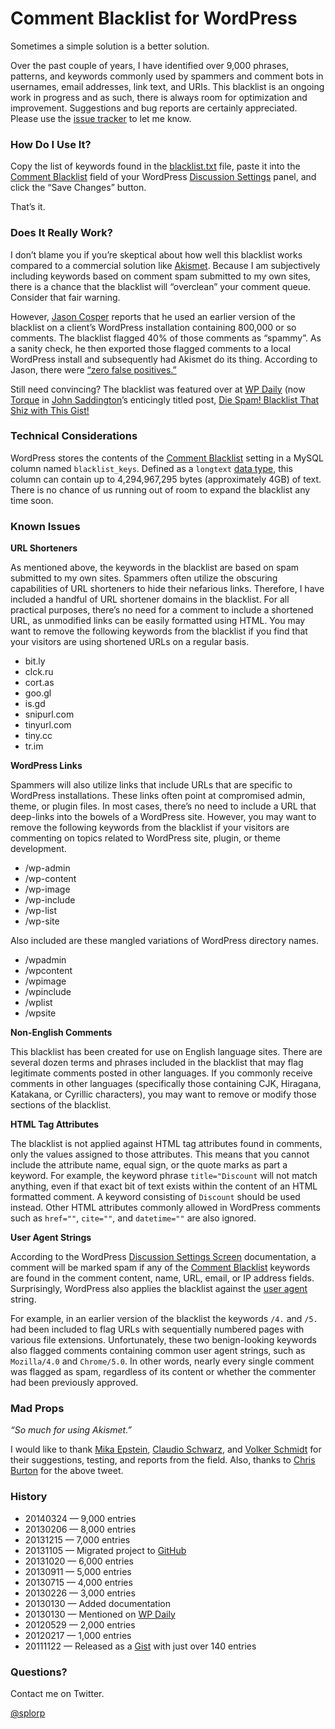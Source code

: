 # Comment Blacklist for WordPress

Sometimes a simple solution is a better solution.

Over the past couple of years, I have identified over 9,000 phrases, patterns, and keywords commonly used by spammers and comment bots in usernames, email addresses, link text, and URIs. This blacklist is an ongoing work in progress and as such, there is always room for optimization and improvement. Suggestions and bug reports are certainly appreciated. Please use the [issue tracker](https://github.com/splorp/wordpress-comment-blacklist/issues) to let me know.

### How Do I Use It?

Copy the list of keywords found in the [blacklist.txt](https://raw.github.com/splorp/wordpress-comment-blacklist/master/blacklist.txt) file, paste it into the [Comment Blacklist](http://codex.wordpress.org/Combating_Comment_Spam#Comment_Blacklist) field of your WordPress [Discussion Settings](http://codex.wordpress.org/Settings_Discussion_Screen) panel, and click the “Save Changes” button.

That’s it.

### Does It Really Work?

I don’t blame you if you’re skeptical about how well this blacklist works compared to a commercial solution like [Akismet](http://akismet.com/). Because I am subjectively including keywords based on comment spam submitted to my own sites, there is a chance that the blacklist will “overclean” your comment queue. Consider that fair warning.

However, [Jason Cosper](https://github.com/boogah) reports that he used an earlier version of the blacklist on a client’s WordPress installation containing 800,000 or so comments. The blacklist flagged 40% of those comments as “spammy”. As a sanity check, he then exported those flagged comments to a local WordPress install and subsequently had Akismet do its thing. According to Jason, there were [“zero false positives.”](https://twitter.com/boogah/status/292031513590128640)

Still need convincing? The blacklist was featured over at [WP Daily](http://torquemag.io/torque-and-the-wp-daily-archives/) (now [Torque](http://torquemag.io/) in [John Saddington](http://john.do/)’s enticingly titled post, [Die Spam! Blacklist That Shiz with This Gist!](http://torquemag.io/comment-blacklist-gist/)

### Technical Considerations

WordPress stores the contents of the [Comment Blacklist](http://codex.wordpress.org/Combating_Comment_Spam#Comment_Blacklist) setting in a MySQL column named `blacklist_keys`. Defined as a `longtext` [data type](http://dev.mysql.com/doc/en/blob.html), this column can contain up to 4,294,967,295 bytes (approximately 4GB) of text. There is no chance of us running out of room to expand the blacklist any time soon.

### Known Issues

**URL Shorteners**

As mentioned above, the keywords in the blacklist are based on spam submitted to my own sites. Spammers often utilize the obscuring capabilities of URL shorteners to hide their nefarious links. Therefore, I have included a handful of URL shortener domains in the blacklist. For all practical purposes, there’s no need for a comment to include a shortened URL, as unmodified links can be easily formatted using HTML. You may want to remove the following keywords from the blacklist if you find that your visitors are using shortened URLs on a regular basis.

+ bit.ly
+ clck.ru
+ cort.as
+ goo.gl
+ is.gd
+ snipurl.com
+ tinyurl.com
+ tiny.cc
+ tr.im

**WordPress Links**

Spammers will also utilize links that include URLs that are specific to WordPress installations. These links often point at compromised admin, theme, or plugin files. In most cases, there’s no need to include a URL that deep-links into the bowels of a WordPress site. However, you may want to remove the following keywords from the blacklist if your visitors are commenting on topics related to WordPress site, plugin, or theme development.

+ /wp-admin
+ /wp-content
+ /wp-image
+ /wp-include
+ /wp-list
+ /wp-site

Also included are these mangled variations of WordPress directory names.

+ /wpadmin
+ /wpcontent
+ /wpimage
+ /wpinclude
+ /wplist
+ /wpsite

**Non-English Comments**

This blacklist has been created for use on English language sites. There are several dozen terms and phrases included in the blacklist that may flag legitimate comments posted in other languages. If you commonly receive comments in other languages (specifically those containing CJK, Hiragana, Katakana, or Cyrillic characters), you may want to remove or modify those sections of the blacklist.

**HTML Tag Attributes**

The blacklist is not applied against HTML tag attributes found in comments, only the values assigned to those attributes. This means that you cannot include the attribute name, equal sign, or the quote marks as part a keyword. For example, the keyword phrase `title="Discount` will not match anything, even if that exact bit of text exists within the content of an HTML formatted comment. A keyword consisting of `Discount` should be used instead. Other HTML attributes commonly allowed in WordPress comments such as `href=""`, `cite=""`, and `datetime=""` are also ignored.

**User Agent Strings**

According to the WordPress [Discussion Settings Screen](http://codex.wordpress.org/Settings_Discussion_Screen) documentation, a comment will be marked spam if any of the [Comment Blacklist](http://codex.wordpress.org/Combating_Comment_Spam#Comment_Blacklist) keywords are found in the comment content, name, URL, email, or IP address fields. Surprisingly, WordPress also applies the blacklist against the [user agent](http://en.wikipedia.org/wiki/User_agent) string.

For example, in an earlier version of the blacklist the keywords `/4.` and `/5.` had been included to flag URLs with sequentially numbered pages with various file extensions. Unfortunately, these two benign-looking keywords also flagged comments containing common user agent strings, such as `Mozilla/4.0` and `Chrome/5.0`. In other words, nearly every single comment was flagged as spam, regardless of its content or whether the commenter had been previously approved.

### Mad Props

*“So much for using Akismet.”*

I would like to thank [Mika Epstein](https://github.com/ipstenu), [Claudio Schwarz](https://github.com/purzlbaum), and [Volker Schmidt](https://github.com/volkerjschmidt) for their suggestions, testing, and reports from the field. Also, thanks to [Chris Burton](https://twitter.com/chrisburton/status/431581759277633536) for the above tweet.

### History

+ 20140324 — 9,000 entries
+ 20130206 — 8,000 entries
+ 20131215 — 7,000 entries
+ 20131105 — Migrated project to [GitHub](https://github.com/splorp/wordpress-comment-blacklist)
+ 20131020 — 6,000 entries
+ 20130911 — 5,000 entries
+ 20130715 — 4,000 entries
+ 20130226 — 3,000 entries
+ 20130130 — Added documentation
+ 20130130 — Mentioned on [WP Daily](http://torquemag.io/comment-blacklist-gist/)
+ 20120529 — 2,000 entries
+ 20120217 — 1,000 entries
+ 20111122 — Released as a [Gist](https://gist.github.com/splorp/1385930) with just over 140 entries


### Questions?

Contact me on Twitter.

[@splorp](https://twitter.com/splorp)